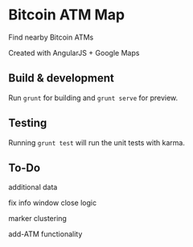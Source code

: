 # Bitcoin ATM Map

Find nearby Bitcoin ATMs

Created with AngularJS + Google Maps

## Build & development

Run `grunt` for building and `grunt serve` for preview.

## Testing

Running `grunt test` will run the unit tests with karma.


## To-Do

additional data

fix info window close logic

marker clustering

add-ATM functionality





